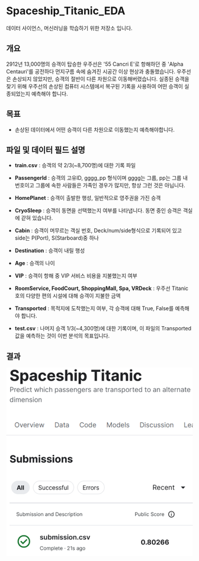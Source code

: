 # Spaceship_Titanic_EDA
데이터 사이언스, 머신러닝을 학습하기 위한 저장소 입니다.

## 개요
2912년 13,000명의 승객이 탑승한 우주선은 '55 Cancri E'로 항해하던 중 'Alpha Centauri'를 공전하다 먼지구름 속에 숨겨진 시공간 이상 현상과 충돌했습니다. 우주선은 손상되지 않았지만, 승객의 절반이 다른 차원으로 이동해버렸습니다. 실종된 승객을 찾기 위해 우주선의 손상된 컴퓨터 시스템에서 복구된 기록을 사용하여 어떤 승객이 실종되었는지 예측해야 합니다.

## 목표
* 손상된 데이터에서 어떤 승객이 다른 차원으로 이동했는지 예측해야합니다.

## 파일 및 데이터 필드 설명
* **train.csv** : 승객의 약 2/3(~8,700명)에 대한 기록 파일

* **PassengerId** : 승객의 고유ID, gggg_pp 형식이며 gggg는 그룹, pp는 그룹 내 번호이고 그룹에 속한 사람들은 가족인 경우가 많지만, 항상 그런 것은 아닙니다.

* **HomePlanet** : 승객이 출발한 행성, 일반적으로 영주권을 가진 승객

* **CryoSleep** : 승객이 동면을 선택했는지 여부를 나타냅니다. 동면 중인 승객은 객실에 갇혀 있습니다.

* **Cabin** : 승객이 머무르는 객실 번호, Deck/num/side형식으로 기록되어 있고 side는 P(Port), S(Starboard)중 하나

* **Destination** : 승객이 내릴 행성

* **Age** : 승객의 나이

* **VIP** : 승객이 항해 중 VIP 서비스 비용을 지불했는지 여부

* **RoomService, FoodCourt, ShoppingMall, Spa, VRDeck** : 우주선 Titanic호의 다양한 편의 시설에 대해 승객이 지불한 금액

* **Transported** : 목적지에 도착했는지 여부, 각 승객에 대해 True, False를 예측해야 합니다.

* **test.csv** : 나머지 승객 1/3(~4,300명)에 대한 기록이며, 이 파일의 Transported 값을 예측하는 것이 이번 분석의 목표입니다.

## 결과
![score](./img/score.png)
